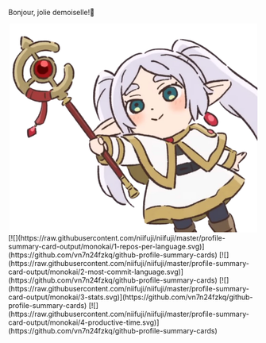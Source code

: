 Bonjour, jolie demoiselle!👋
<div id="header" align="center">
  <img src="Screenshot_2023-11-30_231327-removebg.png" width="500"/>
</div>
[![](https://raw.githubusercontent.com/niifuji/niifuji/master/profile-summary-card-output/monokai/1-repos-per-language.svg)](https://github.com/vn7n24fzkq/github-profile-summary-cards) [![](https://raw.githubusercontent.com/niifuji/niifuji/master/profile-summary-card-output/monokai/2-most-commit-language.svg)](https://github.com/vn7n24fzkq/github-profile-summary-cards)
[![](https://raw.githubusercontent.com/niifuji/niifuji/master/profile-summary-card-output/monokai/3-stats.svg)](https://github.com/vn7n24fzkq/github-profile-summary-cards) [![](https://raw.githubusercontent.com/niifuji/niifuji/master/profile-summary-card-output/monokai/4-productive-time.svg)](https://github.com/vn7n24fzkq/github-profile-summary-cards)
